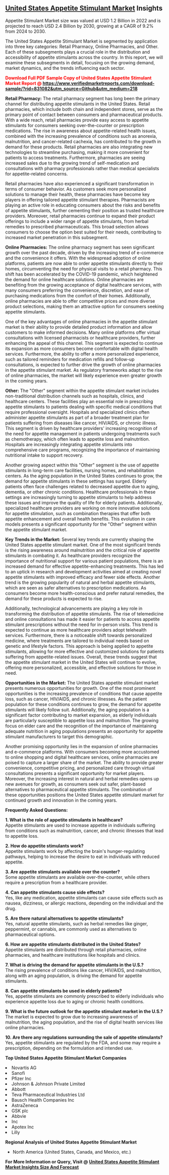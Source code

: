 <h2><a href="https://www.verifiedmarketreports.com/download-sample/?rid=831082&amp;utm_source=Github&amp;utm_medium=218" target="_blank">United States Appetite Stimulant Market</a> Insights</h2><p>Appetite Stimulant Market size was valued at USD 1.2 Billion in 2022 and is projected to reach USD 2.4 Billion by 2030, growing at a CAGR of 9.2% from 2024 to 2030.</p><p><p>The United States Appetite Stimulant Market is segmented by application into three key categories: Retail Pharmacy, Online Pharmacies, and Other. Each of these subsegments plays a crucial role in the distribution and accessibility of appetite stimulants across the country. In this report, we will examine these subsegments in detail, focusing on the growing demand, market dynamics, and the trends influencing each sector.</p> <p><strong><p><span class=""><span style="color: #ff0000;"><strong>Download Full PDF Sample Copy of United States Appetite Stimulant Market Report</strong> @ </span><a href="https://www.verifiedmarketreports.com/download-sample/?rid=831082&amp;utm_source=Github&amp;utm_medium=218" target="_blank">https://www.verifiedmarketreports.com/download-sample/?rid=831082&amp;utm_source=Github&amp;utm_medium=218</a></span></p></strong></p> <p><strong>Retail Pharmacy:</strong> The retail pharmacy segment has long been the primary channel for distributing appetite stimulants in the United States. Retail pharmacies, which include both chain and independent stores, serve as the primary point of contact between consumers and pharmaceutical products. With a wide reach, retail pharmacies provide easy access to appetite stimulants for consumers seeking over-the-counter or prescription medications. The rise in awareness about appetite-related health issues, combined with the increasing prevalence of conditions such as anorexia, malnutrition, and cancer-related cachexia, has contributed to the growth in demand for these products. Retail pharmacies are also integrating new technologies to streamline purchasing, making it more convenient for patients to access treatments. Furthermore, pharmacies are seeing increased sales due to the growing trend of self-medication and consultations with pharmacy professionals rather than medical specialists for appetite-related concerns. <p>Retail pharmacies have also experienced a significant transformation in terms of consumer behavior. As customers seek more personalized solutions to manage their health, these pharmacies have become key players in offering tailored appetite stimulant therapies. Pharmacists are playing an active role in educating consumers about the risks and benefits of appetite stimulants, further cementing their position as trusted healthcare providers. Moreover, retail pharmacies continue to expand their product offerings to include a wider range of appetite stimulants, from herbal remedies to prescribed pharmaceuticals. This broad selection allows consumers to choose the option best suited for their needs, contributing to increased market penetration in this subsegment.</p> <p><strong>Online Pharmacies:</strong> The online pharmacy segment has seen significant growth over the past decade, driven by the increasing trend of e-commerce and the convenience it offers. With the widespread adoption of online platforms, patients are now able to order appetite stimulants directly to their homes, circumventing the need for physical visits to a retail pharmacy. This shift has been accelerated by the COVID-19 pandemic, which heightened the demand for online healthcare solutions. Online pharmacies are benefiting from the growing acceptance of digital healthcare services, with many consumers preferring the convenience, discretion, and ease of purchasing medications from the comfort of their homes. Additionally, online pharmacies are able to offer competitive prices and more diverse product selections, making them an attractive option for consumers seeking appetite stimulants. <p>One of the key advantages of online pharmacies in the appetite stimulant market is their ability to provide detailed product information and allow customers to make informed decisions. Many online platforms offer virtual consultations with licensed pharmacists or healthcare providers, further enhancing the appeal of this channel. This segment is expected to continue its expansion as more consumers become comfortable with digital health services. Furthermore, the ability to offer a more personalized experience, such as tailored reminders for medication refills and follow-up consultations, is expected to further drive the growth of online pharmacies in the appetite stimulant market. As regulatory frameworks adapt to the rise of online pharmacies, the market will likely experience even greater growth in the coming years.</p> <p><strong>Other:</strong> The "Other" segment within the appetite stimulant market includes non-traditional distribution channels such as hospitals, clinics, and healthcare centers. These facilities play an essential role in prescribing appetite stimulants to patients dealing with specific medical conditions that require professional oversight. Hospitals and specialized clinics often administer appetite stimulants as part of a broader treatment plan for patients suffering from diseases like cancer, HIV/AIDS, or chronic illness. This segment is driven by healthcare providers' increasing recognition of the need for appetite management in patients undergoing treatments such as chemotherapy, which often leads to appetite loss and malnutrition. Hospitals are increasingly integrating appetite stimulants into comprehensive care programs, recognizing the importance of maintaining nutritional intake to support recovery. <p>Another growing aspect within this "Other" segment is the use of appetite stimulants in long-term care facilities, nursing homes, and rehabilitation centers. As the aging population in the United States continues to grow, the demand for appetite stimulants in these settings has surged. Elderly patients often face challenges related to decreased appetite due to aging, dementia, or other chronic conditions. Healthcare professionals in these settings are increasingly turning to appetite stimulants to help address these issues and improve the quality of life for elderly patients. Additionally, specialized healthcare providers are working on more innovative solutions for appetite stimulation, such as combination therapies that offer both appetite enhancement and overall health benefits. This evolution in care models presents a significant opportunity for the "Other" segment within the appetite stimulant market.</p> <p><strong>Key Trends in the Market:</strong> Several key trends are currently shaping the United States appetite stimulant market. One of the most significant trends is the rising awareness around malnutrition and the critical role of appetite stimulants in combating it. As healthcare providers recognize the importance of nutritional support for various patient populations, there is an increased demand for effective appetite-enhancing treatments. This has led to an uptick in research and development activities aimed at creating novel appetite stimulants with improved efficacy and fewer side effects. Another trend is the growing popularity of natural and herbal appetite stimulants, which are seen as safer alternatives to prescription medications. As consumers become more health-conscious and prefer natural remedies, the demand for these products is expected to rise. <p>Additionally, technological advancements are playing a key role in transforming the distribution of appetite stimulants. The rise of telemedicine and online consultations has made it easier for patients to access appetite stimulant prescriptions without the need for in-person visits. This trend is expected to continue as more healthcare providers adopt telehealth services. Furthermore, there is a noticeable shift towards personalized medicine, where treatments are tailored to individual needs based on genetic and lifestyle factors. This approach is being applied to appetite stimulants, allowing for more effective and customized solutions for patients suffering from appetite-related issues. Overall, these trends suggest that the appetite stimulant market in the United States will continue to evolve, offering more personalized, accessible, and effective solutions for those in need.</p> <p><strong>Opportunities in the Market:</strong> The United States appetite stimulant market presents numerous opportunities for growth. One of the most prominent opportunities is the increasing prevalence of conditions that cause appetite loss, such as cancer, HIV/AIDS, and chronic illnesses. As the patient population for these conditions continues to grow, the demand for appetite stimulants will likely follow suit. Additionally, the aging population is a significant factor contributing to market expansion, as elderly individuals are particularly susceptible to appetite loss and malnutrition. The growing focus on elder care and the recognition of the importance of maintaining adequate nutrition in aging populations presents an opportunity for appetite stimulant manufacturers to target this demographic. <p>Another promising opportunity lies in the expansion of online pharmacies and e-commerce platforms. With consumers becoming more accustomed to online shopping and digital healthcare services, online pharmacies are poised to capture a larger share of the market. The ability to provide greater convenience, competitive pricing, and personalized care through virtual consultations presents a significant opportunity for market players. Moreover, the increasing interest in natural and herbal remedies opens up new avenues for growth, as consumers seek out safer, plant-based alternatives to pharmaceutical appetite stimulants. The combination of these opportunities positions the United States appetite stimulant market for continued growth and innovation in the coming years.</p> <p><strong>Frequently Asked Questions:</strong></p> <p><strong>1. What is the role of appetite stimulants in healthcare?</strong><br>Appetite stimulants are used to increase appetite in individuals suffering from conditions such as malnutrition, cancer, and chronic illnesses that lead to appetite loss.</p> <p><strong>2. How do appetite stimulants work?</strong><br>Appetite stimulants work by affecting the brain's hunger-regulating pathways, helping to increase the desire to eat in individuals with reduced appetite.</p> <p><strong>3. Are appetite stimulants available over the counter?</strong><br>Some appetite stimulants are available over-the-counter, while others require a prescription from a healthcare provider.</p> <p><strong>4. Can appetite stimulants cause side effects?</strong><br>Yes, like any medication, appetite stimulants can cause side effects such as nausea, dizziness, or allergic reactions, depending on the individual and the drug.</p> <p><strong>5. Are there natural alternatives to appetite stimulants?</strong><br>Yes, natural appetite stimulants, such as herbal remedies like ginger, peppermint, or cannabis, are commonly used as alternatives to pharmaceutical options.</p> <p><strong>6. How are appetite stimulants distributed in the United States?</strong><br>Appetite stimulants are distributed through retail pharmacies, online pharmacies, and healthcare institutions like hospitals and clinics.</p> <p><strong>7. What is driving the demand for appetite stimulants in the U.S.?</strong><br>The rising prevalence of conditions like cancer, HIV/AIDS, and malnutrition, along with an aging population, is driving the demand for appetite stimulants.</p> <p><strong>8. Can appetite stimulants be used in elderly patients?</strong><br>Yes, appetite stimulants are commonly prescribed to elderly individuals who experience appetite loss due to aging or chronic health conditions.</p> <p><strong>9. What is the future outlook for the appetite stimulant market in the U.S.?</strong><br>The market is expected to grow due to increasing awareness of malnutrition, the aging population, and the rise of digital health services like online pharmacies.</p> <p><strong>10. Are there any regulations surrounding the sale of appetite stimulants?</strong><br>Yes, appetite stimulants are regulated by the FDA, and some may require a prescription, depending on the formulation and intended use.</p> </p><p><strong>Top United States Appetite Stimulant Market Companies</strong></p><div data-test-id=""><p><li>Novartis AG</li><li> Sanofi</li><li> Pfizer Inc</li><li> Johnson & Johnson Private Limited</li><li> Abbott</li><li> Teva Pharmaceutical Industries Ltd</li><li> Bausch Health Companies Inc</li><li> AstraZeneca</li><li> GSK plc</li><li> Abbvie</li><li> Inc</li><li> Apotex Inc</li><li> Lilly</li></p><div><strong>Regional Analysis of&nbsp;United States Appetite Stimulant Market</strong></div><ul><li dir="ltr"><p dir="ltr">North America&nbsp;(United States, Canada, and Mexico, etc.)</p></li></ul><p><strong>For More Information or Query, Visit @&nbsp;</strong><strong><a href="https://www.verifiedmarketreports.com/product/appetite-stimulant-market/?utm_source=Github&amp;utm_medium=218" target="_blank">United States Appetite Stimulant Market Insights Size And Forecast</a></strong></p></div>
